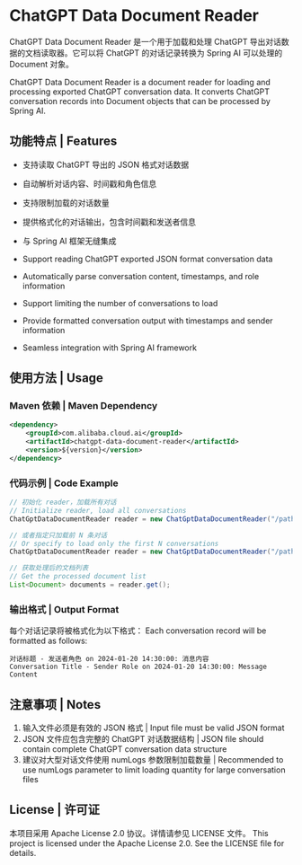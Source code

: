 # ChatGPT Data Document Reader

ChatGPT Data Document Reader 是一个用于加载和处理 ChatGPT 导出对话数据的文档读取器。它可以将 ChatGPT 的对话记录转换为 Spring AI 可以处理的 Document 对象。

ChatGPT Data Document Reader is a document reader for loading and processing exported ChatGPT conversation data. It converts ChatGPT conversation records into Document objects that can be processed by Spring AI.

## 功能特点 | Features

- 支持读取 ChatGPT 导出的 JSON 格式对话数据
- 自动解析对话内容、时间戳和角色信息
- 支持限制加载的对话数量
- 提供格式化的对话输出，包含时间戳和发送者信息
- 与 Spring AI 框架无缝集成

- Support reading ChatGPT exported JSON format conversation data
- Automatically parse conversation content, timestamps, and role information
- Support limiting the number of conversations to load
- Provide formatted conversation output with timestamps and sender information
- Seamless integration with Spring AI framework

## 使用方法 | Usage

### Maven 依赖 | Maven Dependency

```xml
<dependency>
    <groupId>com.alibaba.cloud.ai</groupId>
    <artifactId>chatgpt-data-document-reader</artifactId>
    <version>${version}</version>
</dependency>
```

### 代码示例 | Code Example

```java
// 初始化 reader，加载所有对话
// Initialize reader, load all conversations
ChatGptDataDocumentReader reader = new ChatGptDataDocumentReader("/path/to/chatgpt/data.json");

// 或者指定只加载前 N 条对话
// Or specify to load only the first N conversations
ChatGptDataDocumentReader reader = new ChatGptDataDocumentReader("/path/to/chatgpt/data.json", 10);

// 获取处理后的文档列表
// Get the processed document list
List<Document> documents = reader.get();
```

### 输出格式 | Output Format

每个对话记录将被格式化为以下格式：
Each conversation record will be formatted as follows:

```
对话标题 - 发送者角色 on 2024-01-20 14:30:00: 消息内容
Conversation Title - Sender Role on 2024-01-20 14:30:00: Message Content
```

## 注意事项 | Notes

1. 输入文件必须是有效的 JSON 格式 | Input file must be valid JSON format
2. JSON 文件应包含完整的 ChatGPT 对话数据结构 | JSON file should contain complete ChatGPT conversation data structure
3. 建议对大型对话文件使用 numLogs 参数限制加载数量 | Recommended to use numLogs parameter to limit loading quantity for large conversation files

## License | 许可证

本项目采用 Apache License 2.0 协议。详情请参见 LICENSE 文件。
This project is licensed under the Apache License 2.0. See the LICENSE file for details. 